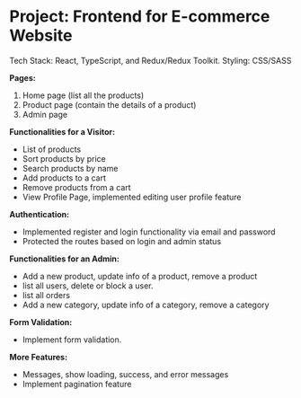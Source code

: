# Project: Frontend for E-commerce Website 

Tech Stack: React, TypeScript, and Redux/Redux Toolkit. Styling: CSS/SASS


**Pages:**
1. Home page (list all the products)
2. Product page (contain the details of a product)
3. Admin page

**Functionalities for a Visitor:**

- List of products
- Sort products by  price
- Search products by name
- Add products to a cart
- Remove products from a cart
- View Profile Page, implemented editing user profile feature

**Authentication:**

- Implemented register and login functionality via email and password
- Protected the routes based on login and admin status

**Functionalities for an Admin:**

- Add a new product, update info of a product, remove a product
- list all users, delete or block a user.
- list all orders
- Add a new category, update info of a category, remove a category

**Form Validation:**

- Implement form validation.

**More Features:**
- Messages, show loading, success, and error messages 
- Implement pagination feature

